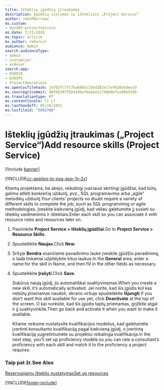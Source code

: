 ```yaml
---
title: Išteklių įgūdžių įtraukimas
description: Įgūdžių siejimas su ištekliais „Project Service“
author: JohnPBurrows
ms.custom:
- dyn365-projectservice
ms.date: 7/31/2018
ms.topic: article
ms.author: ruhercul
audience: Admin
search.audienceType:
- admin
- customizer
- enduser
search.app:
- D365CE
- D365PS
- ProjectOperations
ms.openlocfilehash: 1e7b37c77c7ba688dc33ed382ec7ef610a5dee2d
ms.sourcegitcommit: 40f68387f594180af64a5e5c748b6efa188bd300
ms.translationtype: HT
ms.contentlocale: lt-LT
ms.lasthandoff: 05/10/2021
ms.locfileid: "5992760"
---
```

# <a name="add-resource-skills-project-service"></a><span data-ttu-id="eabda-103">Išteklių įgūdžių įtraukimas („Project Service“)</span><span class="sxs-lookup"><span data-stu-id="eabda-103">Add resource skills (Project Service)</span></span>

[!include [banner](../includes/psa-now-project-operations.md)]

[!INCLUDE[cc-applies-to-psa-app-1x-2x](../includes/cc-applies-to-psa-app-1x-2x.md)]

<span data-ttu-id="eabda-104">Klientų projektams, be abejo, reikalingi įvairiausi skirtingi įgūdžiai, kad būtų galima atlikti konkrečią užduotį, pvz., SQL programavimo arba „agile“ metodikų užduotį.</span><span class="sxs-lookup"><span data-stu-id="eabda-104">Your clients’ projects no doubt require a variety of different skills to complete the job, such as SQL programming or agile methodologies.</span></span> <span data-ttu-id="eabda-105">Įveskite kiekvieną įgūdį, kad vėliau galėtumėte jį susieti su išteklių vaidmenimis ir ištekliais.</span><span class="sxs-lookup"><span data-stu-id="eabda-105">Enter each skill so you can associate it with resource roles and resources later on.</span></span>  
  
1. <span data-ttu-id="eabda-106">Pasirinkite **Project Service > Išteklių įgūdžiai**.</span><span class="sxs-lookup"><span data-stu-id="eabda-106">Go to **Project Service > Resource Skills**.</span></span>  
  
2. <span data-ttu-id="eabda-107">Spustelėkite **Naujas**.</span><span class="sxs-lookup"><span data-stu-id="eabda-107">Click **New**.</span></span>  
  
3. <span data-ttu-id="eabda-108">Srityje **Bendra** esančiame pavadinimo lauke įveskite įgūdžio pavadinimą, o tada tinkamai užpildykite kitus laukus.</span><span class="sxs-lookup"><span data-stu-id="eabda-108">In the **General** area, enter a name for the skill in Name, and then fill in the other fields as necessary.</span></span>  
  
4. <span data-ttu-id="eabda-109">Spustelėkite **Įrašyti**.</span><span class="sxs-lookup"><span data-stu-id="eabda-109">Click **Save**.</span></span>  
  
   <span data-ttu-id="eabda-110">Sukūrus naują įgūdį, jis automatiškai suaktyvinamas.</span><span class="sxs-lookup"><span data-stu-id="eabda-110">When you create a new skill, it’s automatically activated.</span></span> <span data-ttu-id="eabda-111">Jei norite, kad šis įgūdis kol kas nebūtų prieinamas naudoti, ekrano viršuje spustelėkite **Išjungti**.</span><span class="sxs-lookup"><span data-stu-id="eabda-111">If you don’t want this skill available for use yet, click **Deactivate** at the top of the screen.</span></span> <span data-ttu-id="eabda-112">O kai norėsite, kad šis įgūdis taptų prieinamas, grįžkite atgal ir jį suaktyvinkite.</span><span class="sxs-lookup"><span data-stu-id="eabda-112">Then go back and activate it when you want to make it available.</span></span>  
  
   <span data-ttu-id="eabda-113">Kitame veiksme nustatysite kvalifikacijos modelius, kad galėtumėte įvertinti konsultanto kvalifikaciją pagal kiekvieną įgūdį, o įvertintą kvalifikaciją sugretintumėte su projektui reikalinga kvalifikacija.</span><span class="sxs-lookup"><span data-stu-id="eabda-113">In the next step, you’ll set up proficiency models so you can rate a consultant’s proficiency with each skill and match it to the proficiency a project requires.</span></span>  
  
### <a name="see-also"></a><span data-ttu-id="eabda-114">Taip pat žr.</span><span class="sxs-lookup"><span data-stu-id="eabda-114">See Also</span></span>  
 [<span data-ttu-id="eabda-115">Rezervuojamų išteklių nustatymas</span><span class="sxs-lookup"><span data-stu-id="eabda-115">Set up resources</span></span>](../psa/set-up-resources.md)


[!INCLUDE[footer-include](../includes/footer-banner.md)]